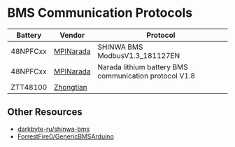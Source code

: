 # BMS Communication Protocols

| Battery  |  Vendor              |  Protocol                                               |
| -------- | -------------------- | ------------------------------------------------------- |
| 48NPFCxx |  [MPINarada](narada) |  SHINWA BMS ModbusV1.3_181127EN                         |
| 48NPFCxx |  [MPINarada](narada) |  Narada lithium battery BMS communication protocol V1.8 |
| ZTT48100 |  [Zhongtian](ztt)    |                                                         |

## Other Resources

* [darkbyte-ru/shinwa-bms](https://github.com/darkbyte-ru/shinwa-bms)
* [ForrestFire0/GenericBMSArduino](https://github.com/ForrestFire0/GenericBMSArduino)

[narada]: https://mpinarada.com/
[ztt]: https://www.zttgroup.com/
